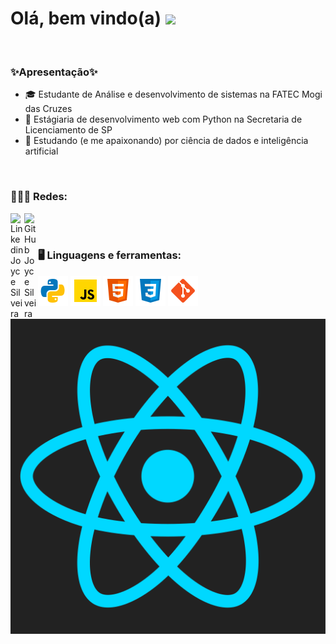 # Olá, bem vindo(a) <img src="https://raw.githubusercontent.com/syedareehaquasar/syedareehaquasar/master/gifs/Hi.gif" width="30px"/>
</br>

<h3> ✨Apresentação✨ </h3>
<ul>
  <li>🎓 Estudante de Análise e desenvolvimento de sistemas na FATEC Mogi das Cruzes</li>
  <li>💼 Estágiaria de desenvolvimento web com Python na Secretaria de Licenciamento de SP</li>
  <li>🥰 Estudando (e me apaixonando) por ciência de dados e inteligência artificial</li>
</ul>
</br>

<h3>🙋🏼‍♀️ Redes: </h3>
<a href="https://www.linkedin.com/in/joyce-silveira-dos-santos/">
  <img align="left" alt="Linkedin Joyce Silveira" width="22px" src="https://cdn.jsdelivr.net/npm/simple-icons@v3/icons/linkedin.svg" />
</a>
<a href="https://github.com/JoyceSilveira">
  <img align="left" alt="GitHub Joyce Silveira" width="22px" src="https://cdn.jsdelivr.net/npm/simple-icons@v3/icons/github.svg" />
</a>
</br>
</br>

<h3>🖥️ Linguagens e ferramentas: </h3>
<p>
  <img src="https://github.com/JoyceSilveira/JoyceSilveira/blob/master/Icones/python.png" />
  <img src="https://github.com/JoyceSilveira/JoyceSilveira/blob/master/Icones/javascript.png" />
  <img src="https://github.com/JoyceSilveira/JoyceSilveira/blob/master/Icones/html.png" />
  <img src="https://github.com/JoyceSilveira/JoyceSilveira/blob/master/Icones/css.png" />
  <img src="https://github.com/JoyceSilveira/JoyceSilveira/blob/master/Icones/gitbash.png" />
  <img src="https://github.com/JoyceSilveira/JoyceSilveira/blob/master/Icones/react.png" />
</p>
